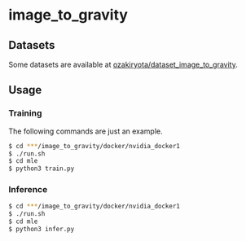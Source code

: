 # image_to_gravity
## Datasets
Some datasets are available at [ozakiryota/dataset_image_to_gravity](https://github.com/ozakiryota/dataset_image_to_gravity).
## Usage
### Training
The following commands are just an example.
```bash
$ cd ***/image_to_gravity/docker/nvidia_docker1
$ ./run.sh
$ cd mle
$ python3 train.py
```
### Inference
```bash
$ cd ***/image_to_gravity/docker/nvidia_docker1
$ ./run.sh
$ cd mle
$ python3 infer.py
```
